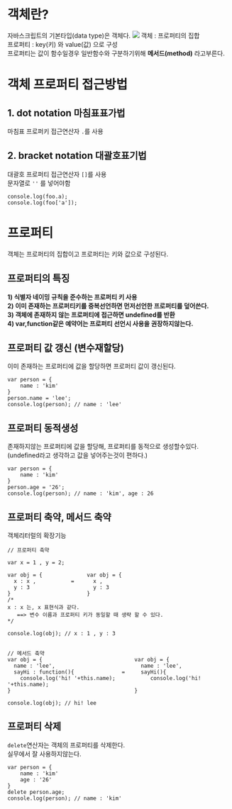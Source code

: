 # 객체란?

자바스크립트의 기본타입(data type)은 객체다.
<img src="https://images.velog.io/images/5o_hyun/post/f2496946-827c-49ca-8fc8-ca837241622c/Untitled-1.jpg">
객체 : 프로퍼티의 집합<br/>
프로퍼티 : key(키) 와 value(값) 으로 구성<br/>
프로퍼티는 값이 함수일경우 일반함수와 구분하기위해 **메서드(method)** 라고부른다.<br/>

# 객체 프로퍼티 접근방법

## 1. dot notation 마침표표가법

마침표 프로퍼키 접근연산자 `.`를 사용<br/>

## 2. bracket notation 대괄호표기법

대괄호 프로퍼티 접근연산자 `[]`를 사용<br/>
문자열로 `''` 를 넣어야함<br/>

```
console.log(foo.a);
console.log(foo['a']);
```

# 프로퍼티

객체는 프로퍼티의 집합이고 프로퍼티는 키와 값으로 구성된다.

## 프로퍼티의 특징

**1) 식별자 네이밍 규칙을 준수하는 프로퍼티 키 사용**<br/>
**2) 이미 존재하는 프로퍼티키를 중복선언하면 먼저선언한 프로퍼티를 덮어쓴다.**<br/>
**3) 객체에 존재하지 않는 프로퍼티에 접근하면 undefined를 반환**<br/>
**4) var,function같은 예약어는 프로퍼티 선언시 사용을 권장하지않는다.**<br/>

## 프로퍼티 값 갱신 (변수재할당)

이미 존재하는 프로퍼티에 값을 할당하면 프로퍼티 값이 갱신된다.

```
var person = {
    name : 'kim'
}
person.name = 'lee';
console.log(person); // name : 'lee'
```

## 프로퍼티 동적생성

존재하지않는 프로퍼티에 값을 할당해, 프로퍼티를 동적으로 생성할수있다.<br/>
(undefined라고 생각하고 값을 넣어주는것이 편하다.)<br/>

```
var person = {
    name : 'kim'
}
person.age = '26';
console.log(person); // name : 'kim', age : 26
```

## 프로퍼티 축약, 메서드 축약

객체리터럴의 확장기능

```
// 프로퍼티 축약

var x = 1 , y = 2;

var obj = {              var obj = {
  x : x ,           =      x ,
  y : 3                    y : 3
}                        }
/*
x : x 는, x 표현식과 같다.
   ==> 변수 이름과 프로퍼티 키가 동일할 때 생략 할 수 있다.
*/

console.log(obj); // x : 1 , y : 3


// 메서드 축약
var obj = {                             var obj = {
  name : 'lee',                           name : 'lee',
  sayHi : function(){               =     sayHi(){
    console.log('hi! '+this.name);           console.log('hi! '+this.name);
}                                       }

console.log(obj); // hi! lee
```

## 프로퍼티 삭제

`delete`연산자는 객체의 프로퍼티를 삭제한다.<br/>
실무에서 잘 사용하지않는다.

```
var person = {
    name : 'kim'
    age : '26'
}
delete person.age;
console.log(person); // name : 'kim'
```
